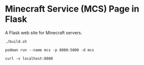# Minecraft Service (MCS) Page in Flask

A Flask web site for Minecraft servers.

    ./build.sh

    podman run --name mcs -p 8080:5000 -d mcs

    curl -v localhost:8080
